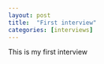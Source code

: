 ```yaml
---
layout: post
title:  "First interview"
categories: [interviews]
---
```


This is my first interview
